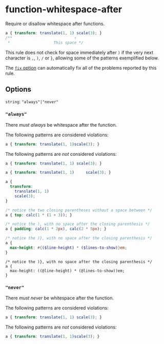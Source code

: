 # function-whitespace-after

Require or disallow whitespace after functions.

```css
a { transform: translate(1, 1) scale(3); }
/**                           ↑
 *                   This space */
```

This rule does not check for space immediately after `)` if the very next character is `,`, `)`, `/` or `}`, allowing some of the patterns exemplified below.

The [`fix` option](../../../docs/user-guide/options.md#fix) can automatically fix all of the problems reported by this rule.

## Options

`string`: `"always"|"never"`

### `"always"`

There *must always* be whitespace after the function.

The following patterns are considered violations:

```css
a { transform: translate(1, 1)scale(3); }
```

The following patterns are *not* considered violations:

```css
a { transform: translate(1, 1) scale(3); }
```

```css
a { transform: translate(1, 1)     scale(3); }
```

```css
a {
  transform:
    translate(1, 1)
    scale(3);
}
```

```css
/* notice the two closing parentheses without a space between */
a { top: calc(1 * (1 + 3)); }
```

```css
/* notice the ), with no space after the closing parenthesis */
a { padding: calc(1 * 2px), calc(2 * 5px); }
```

```scss
/* notice the )}, with no space after the closing parenthesis */
a {
  max-height: #{($line-height) * ($lines-to-show)}em;
}
```

```less
/* notice the )}, with no space after the closing parenthesis */
a {
  max-height: ((@line-height) * (@lines-to-show))em;
}
```

### `"never"`

There *must never* be whitespace after the function.

The following patterns are considered violations:

```css
a { transform: translate(1, 1) scale(3); }
```

The following patterns are *not* considered violations:

```css
a { transform: translate(1, 1)scale(3); }
```
